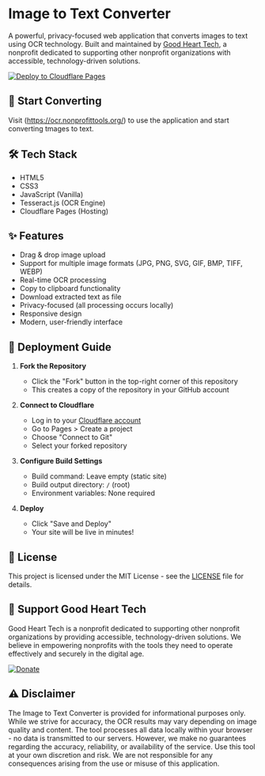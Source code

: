 # Image to Text Converter

A powerful, privacy-focused web application that converts images to text using OCR technology. Built and maintained by [Good Heart Tech](https://goodhearttech.org/), a nonprofit dedicated to supporting other nonprofit organizations with accessible, technology-driven solutions.

[![Deploy to Cloudflare Pages](https://img.shields.io/badge/Deploy%20to%20Cloudflare%20Pages-blue)](https://pages.cloudflare.com)

## 🚀 Start Converting
Visit (https://ocr.nonprofittools.org/) to use  the application and start converting tmages to text.

## 🛠️ Tech Stack
- HTML5
- CSS3
- JavaScript (Vanilla)
- Tesseract.js (OCR Engine)
- Cloudflare Pages (Hosting)

## ✨ Features
- Drag & drop image upload
- Support for multiple image formats (JPG, PNG, SVG, GIF, BMP, TIFF, WEBP)
- Real-time OCR processing
- Copy to clipboard functionality
- Download extracted text as file
- Privacy-focused (all processing occurs locally)
- Responsive design
- Modern, user-friendly interface

## 🚀 Deployment Guide

1. **Fork the Repository**
   - Click the "Fork" button in the top-right corner of this repository
   - This creates a copy of the repository in your GitHub account

2. **Connect to Cloudflare**
   - Log in to your [Cloudflare account](https://dash.cloudflare.com)
   - Go to Pages > Create a project
   - Choose "Connect to Git"
   - Select your forked repository

3. **Configure Build Settings**
   - Build command: Leave empty (static site)
   - Build output directory: `/` (root)
   - Environment variables: None required

4. **Deploy**
   - Click "Save and Deploy"
   - Your site will be live in minutes!

## 📝 License
This project is licensed under the MIT License - see the [LICENSE](LICENSE) file for details.

## 💝 Support Good Heart Tech
Good Heart Tech is a nonprofit dedicated to supporting other nonprofit organizations by providing accessible, technology-driven solutions. We believe in empowering nonprofits with the tools they need to operate effectively and securely in the digital age.

[![Donate](https://img.shields.io/badge/Donate%20to%20Good%20Heart%20Tech-red)](https://goodhearttech.org/donate/)

## ⚠️ Disclaimer
The Image to Text Converter is provided for informational purposes only. While we strive for accuracy, the OCR results may vary depending on image quality and content. The tool processes all data locally within your browser - no data is transmitted to our servers. However, we make no guarantees regarding the accuracy, reliability, or availability of the service. Use this tool at your own discretion and risk. We are not responsible for any consequences arising from the use or misuse of this application. 
